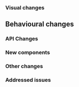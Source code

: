 ### Visual changes

## Behavioural changes

### API Changes

### New components

### Other changes

### Addressed issues
